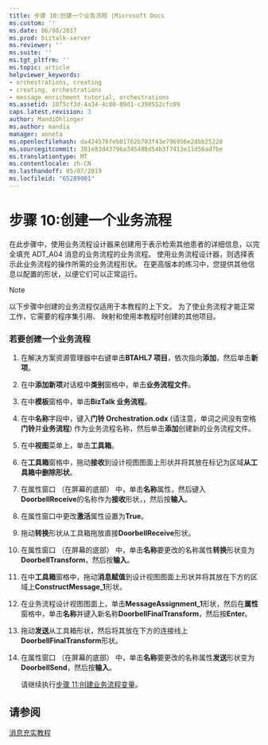```yaml
---
title: 步骤 10:创建一个业务流程 |Microsoft Docs
ms.custom: ''
ms.date: 06/08/2017
ms.prod: biztalk-server
ms.reviewer: ''
ms.suite: ''
ms.tgt_pltfrm: ''
ms.topic: article
helpviewer_keywords:
- orchestrations, creating
- creating, orchestrations
- message enrichment tutorial, orchestrations
ms.assetid: 10f5cf3d-4a34-4c80-89d1-c390552cfc09
caps.latest.revision: 3
author: MandiOhlinger
ms.author: mandia
manager: anneta
ms.openlocfilehash: da424576feb01762b703f43e796956e2dbb25228
ms.sourcegitcommit: 381e83d43796a345488d54b3f7413e11d56ad7be
ms.translationtype: MT
ms.contentlocale: zh-CN
ms.lasthandoff: 05/07/2019
ms.locfileid: "65289001"
---
```

# <a name="step-10-create-an-orchestration"></a>步骤 10:创建一个业务流程
在此步骤中，使用业务流程设计器来创建用于表示检索其他患者的详细信息，以完全填充 ADT_A04 消息的业务流程的业务流程。 使用业务流程设计器，则选择表示此业务流程的操作所需的业务流程形状。 在更高版本的练习中，您提供其他信息以配置的形状，以便它们可以正常运行。  
  
> [!NOTE]
>  以下步骤中创建的业务流程仅适用于本教程的上下文。 为了使业务流程才能正常工作，它需要的程序集引用、 映射和使用本教程时创建的其他项目。  
  
### <a name="to-create-an-orchestration"></a>若要创建一个业务流程  
  
1. 在解决方案资源管理器中右键单击**BTAHL7 项目**，依次指向**添加**，然后单击**新项**。  
  
2. 在中**添加新项**对话框中**类别**窗格中，单击**业务流程文件**。  
  
3. 在中**模板**窗格中，单击**BizTalk 业务流程**。  
  
4. 在中**名称**字段中，键入**门铃 Orchestration.odx** (请注意，单词之间没有空格**门铃**并**业务流程**) 作为业务流程名称，然后单击**添加**创建新的业务流程文件。  
  
5. 在中**视图**菜单上，单击**工具箱**。  
  
6. 在**工具箱**窗格中，拖动**接收**到设计视图图面上形状并将其放在标记为区域**从工具箱中删除形状**。  
  
7. 在属性窗口 （在屏幕的底部） 中，单击**名称**属性，然后键入**DoorbellReceive**的名称作为**接收**形状，，然后按**输入**。  
  
8. 在属性窗口中更改**激活**属性设置为**True**。  
  
9. 拖动**转换**形状从工具箱拖放直接**DoorbellReceive**形状。  
  
10. 在属性窗口 （在屏幕的底部） 中，单击**名称**要更改的名称属性**转换**形状变为**DoorbellTransform**，然后按**输入**。  
  
11. 在中**工具箱**窗格中，拖动**消息赋值**到设计视图图面上形状并将其放在下方的区域上**ConstructMessage_1**形状。  
  
12. 在业务流程设计视图图面上，单击**MessageAssignment_1**形状，然后在**属性**窗格中，单击**名称**并键入新名称**DoorbellFinalTransform**，然后按**Enter**。  
  
13. 拖动**发送**从工具箱形状，然后将其放在下方的连接线上**DoorbellFinalTransform**形状。  
  
14. 在属性窗口 （在屏幕的底部） 中，单击**名称**要更改的名称属性**发送**形状变为**DoorbellSend**，然后按**输入**。  
  
    请继续执行[步骤 11:创建业务流程变量](../../adapters-and-accelerators/accelerator-hl7/step-11-create-orchestration-variables.md)。  
  
## <a name="see-also"></a>请参阅  
 [消息充实教程](../../adapters-and-accelerators/accelerator-hl7/message-enrichment-tutorial.md)